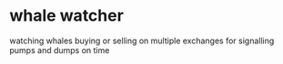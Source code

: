 # whale watcher
watching whales buying or selling on multiple exchanges for signalling pumps and dumps on time
